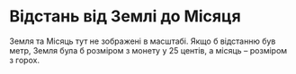 # Відстань від Землі до Місяця

Земля та Місяць тут не зображені в масштабі. Якщо б відстанню був метр, Земля
була б розміром з монету у 25 центів, а місяць – розміром з горох.
